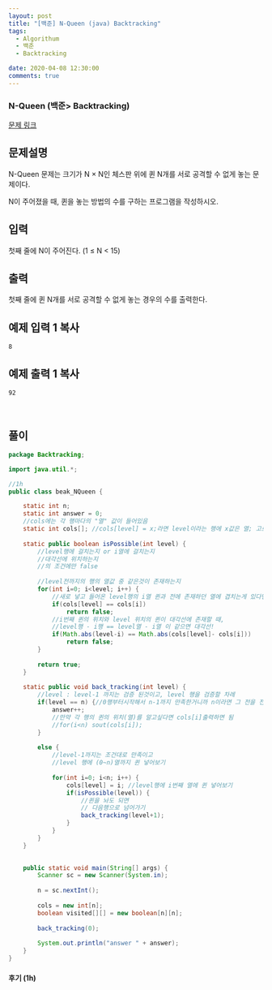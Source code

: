 ```yaml
---
layout: post
title: "[백준] N-Queen (java) Backtracking"
tags:
  - Algorithum
  - 백준
  - Backtracking

date: 2020-04-08 12:30:00
comments: true
---
```




###   N-Queen (백준> Backtracking)

[문제 링크](https://www.acmicpc.net/problem/9663 )

## 문제설명

N-Queen 문제는 크기가 N × N인 체스판 위에 퀸 N개를 서로 공격할 수 없게 놓는 문제이다.

N이 주어졌을 때, 퀸을 놓는 방법의 수를 구하는 프로그램을 작성하시오.

## 입력

첫째 줄에 N이 주어진다. (1 ≤ N < 15)

## 출력

첫째 줄에 퀸 N개를 서로 공격할 수 없게 놓는 경우의 수를 출력한다.

## 예제 입력 1 복사

```
8
```

## 예제 출력 1 복사

```
92
```

<br>

## 풀이

```java
package Backtracking;

import java.util.*;

//1h
public class beak_NQueen {

	static int n;
	static int answer = 0;
	//cols에는 각 행마다의 "열" 값이 들어있음
	static int cols[]; //cols[level] = x;라면 level이라는 행에 x값은 열; 고로 (level,x) 의미
	
	static public boolean isPossible(int level) {
		//level행에 걸치는지 or i열에 걸치는지
		//대각선에 위치하는지
		//의 조건에만 false
		
		//level전까지의 행의 열값 중 같은것이 존재하는지
		for(int i=0; i<level; i++) {
			//새로 넣고 들어온 level행의 i열 퀸과 전에 존재하던 열에 겹치는게 있다면
			if(cols[level] == cols[i])
				return false;
			//i번째 퀸의 위치와 level 위치의 퀸이 대각선에 존재할 때,
			//level행 - i행 == level열 - i열 이 같으면 대각선!
			if(Math.abs(level-i) == Math.abs(cols[level]- cols[i]))
				return false;
		}
		
		return true;
	}
	
	static public void back_tracking(int level) {
		//level : level-1 까지는 검증 된것이고, level 행을 검증할 차례
		if(level == n) {//0행부터시작해서 n-1까지 만족한거니까 n이라면 그 전을 전부 만족한것
			answer++;
			//만약 각 행의 퀸의 위치(열)를 알고싶다면 cols[i]출력하면 됨
			//for(i<n) sout(cols[i]);
		}
		
		else {
			//level-1까지는 조건대로 만족이고
			//level 행에 (0~n)열까지 퀸 넣어보기
			
			for(int i=0; i<n; i++) {
				cols[level] = i; //level행에 i번째 열에 퀸 넣어보기
				if(isPossible(level)) {
					//퀸을 놔도 되면
					// 다음행으로 넘어가기
					back_tracking(level+1);
				}
			}
		}
	}

	
	public static void main(String[] args) {
		Scanner sc = new Scanner(System.in);
		
		n = sc.nextInt();
		
		cols = new int[n];
		boolean visited[][] = new boolean[n][n];
		
		back_tracking(0);
		
		System.out.println("answer " + answer);
	}
}

```

#### 후기 (1h)

